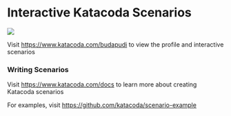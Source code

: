 # Interactive Katacoda Scenarios

[![](http://shields.katacoda.com/katacoda/budapudi/count.svg)](https://www.katacoda.com/budapudi "Get your profile on Katacoda.com")

Visit https://www.katacoda.com/budapudi to view the profile and interactive scenarios

### Writing Scenarios
Visit https://www.katacoda.com/docs to learn more about creating Katacoda scenarios

For examples, visit https://github.com/katacoda/scenario-example
